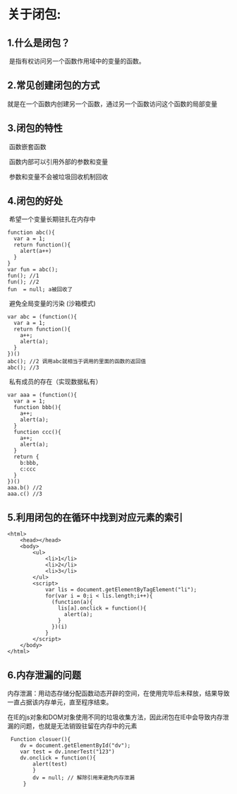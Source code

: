 # 关于闭包:

## 1.什么是闭包？

​	是指有权访问另一个函数作用域中的变量的函数。

## 2.常见创建闭包的方式

​	就是在一个函数内创建另一个函数，通过另一个函数访问这个函数的局部变量

## 3.闭包的特性

​	函数嵌套函数

​	函数内部可以引用外部的参数和变量

​	参数和变量不会被垃圾回收机制回收

## 4.闭包的好处

​	希望一个变量长期驻扎在内存中

```
function abc(){
  var a = 1;
  return function(){
    alert(a++)
  }
}
var fun = abc();
fun(); //1
fun(); //2
fun  = null; a被回收了

```

​	避免全局变量的污染  (沙箱模式)

```
var abc = (function(){
  var a = 1;
  return function(){
    a++;
    alert(a);
  }
})()
abc(); //2 调用abc就相当于调用的里面的函数的返回值
abc(); //3
```

​	私有成员的存在（实现数据私有）

```
var aaa = (function(){
  var a = 1;
  function bbb(){
    a++;
    alert(a);
  }
  function ccc(){
    a++;
    alert(a);
  }
  return {
    b:bbb,
    c:ccc
  }
})()
aaa.b() //2
aaa.c() //3  
```

## 5.利用闭包的在循环中找到对应元素的索引

```
<html>
	<head></head>
	<body>
		<ul>
			<li>1</li>
            <li>2</li>
            <li>3</li>
		</ul>
		<script>
			var lis = document.getElementByTagElement("li");
			for(var i = 0;i < lis.length;i++){
              (function(a){
                lis[a].onclick = function(){
                  alert(a);
                }
              })(i)
			}
		</script>
	</body>
</html>
```

## 6.内存泄漏的问题

​	内存泄漏：用动态存储分配函数动态开辟的空间，在使用完毕后未释放，结果导致一直占据该内存单元，直至程序结束。

​	在IE的js对象和DOM对象使用不同的垃圾收集方法，因此闭包在IE中会导致内存泄漏的问题，也就是无法销毁驻留在内存中的元素

```
 Function closuer(){  
 	dv = document.getElementById("dv"); 
    var test = dv.innerTest("123")  
    dv.onclick = function(){    
    	alert(test) 
        }  
    	dv = null; // 解除引用来避免内存泄漏
 	 }
```

